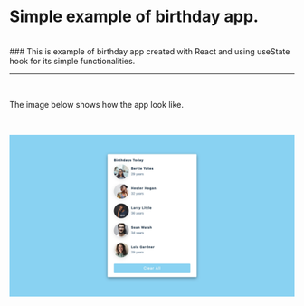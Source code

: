 # Simple example of birthday app.

</br>
### This is example of birthday app created with React and using useState hook for its simple functionalities.

---

</br>
<p> The image below shows how the app look like. </p>

</br>

![image](./public/assets/birthday-app.jpg)
